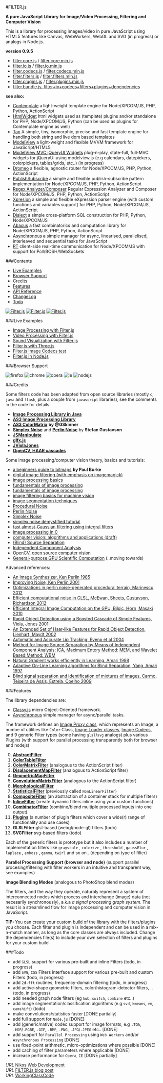 #FILTER.js 


__A pure JavaScript Library for Image/Video Processing, Filtering and Computer Vision__


This is a library for processing images/video in pure JavaScript using HTML5 features like Canvas, WebWorkers, WebGL and SVG (in progress) or analogs in Node.js.  


**version 0.9.5**


* [filter.core.js](https://raw.githubusercontent.com/foo123/FILTER.js/master/build/filter.core.js) / [filter.core.min.js](https://raw.githubusercontent.com/foo123/FILTER.js/master/build/filter.core.min.js)
* [filter.io.js](https://raw.githubusercontent.com/foo123/FILTER.js/master/build/filter.io.js) / [filter.io.min.js](https://raw.githubusercontent.com/foo123/FILTER.js/master/build/filter.io.min.js)
* [filter.codecs.js](https://raw.githubusercontent.com/foo123/FILTER.js/master/build/filter.codecs.js) / [filter.codecs.min.js](https://raw.githubusercontent.com/foo123/FILTER.js/master/build/filter.codecs.min.js)
* [filter.filters.js](https://raw.githubusercontent.com/foo123/FILTER.js/master/build/filter.filters.js) / [filter.filters.min.js](https://raw.githubusercontent.com/foo123/FILTER.js/master/build/filter.filters.min.js)
* [filter.plugins.js](https://raw.githubusercontent.com/foo123/FILTER.js/master/build/filter.plugins.js) / [filter.plugins.min.js](https://raw.githubusercontent.com/foo123/FILTER.js/master/build/filter.plugins.min.js)
* [filter.bundle.js, filter+io+codecs+filters+plugins+dependencies](https://raw.githubusercontent.com/foo123/FILTER.js/master/build/filter.bundle.js)


**see also:**  

* [Contemplate](https://github.com/foo123/Contemplate) a light-weight template engine for Node/XPCOM/JS, PHP, Python, ActionScript
* [HtmlWidget](https://github.com/foo123/HtmlWidget) html widgets used as (template) plugins and/or standalone for PHP, Node/XPCOM/JS, Python (can be used as plugins for Contemplate engine as well)
* [Tao](https://github.com/foo123/Tao.js) A simple, tiny, isomorphic, precise and fast template engine for handling both string and live dom based templates
* [ModelView](https://github.com/foo123/modelview.js) a light-weight and flexible MVVM framework for JavaScript/HTML5
* [ModelView MVC jQueryUI Widgets](https://github.com/foo123/modelview-widgets) plug-n-play, state-full, full-MVC widgets for jQueryUI using modelview.js (e.g calendars, datepickers, colorpickers, tables/grids, etc..) (in progress)
* [Dromeo](https://github.com/foo123/Dromeo) a flexible, agnostic router for Node/XPCOM/JS, PHP, Python, ActionScript
* [PublishSubscribe](https://github.com/foo123/PublishSubscribe) a simple and flexible publish-subscribe pattern implementation for Node/XPCOM/JS, PHP, Python, ActionScript
* [Regex Analyzer/Composer](https://github.com/foo123/RegexAnalyzer) Regular Expression Analyzer and Composer for Node/XPCOM/JS, PHP, Python, ActionScript
* [Xpresion](https://github.com/foo123/Xpresion) a simple and flexible eXpression parser engine (with custom functions and variables support) for PHP, Python, Node/XPCOM/JS, ActionScript
* [Dialect](https://github.com/foo123/Dialect) a simple cross-platform SQL construction for PHP, Python, Node/XPCOM/JS
* [Abacus](https://github.com/foo123/Abacus) a fast combinatorics and computation library for Node/XPCOM/JS, PHP, Python, ActionScript
* [Asynchronous](https://github.com/foo123/asynchronous.js) a simple manager for async, linearised, parallelised, interleaved and sequential tasks for JavaScript
* [RT](https://github.com/foo123/RT) client-side real-time communication for Node/XPCOM/JS with support for Poll/BOSH/WebSockets


###Contents

* [Live Examples](#live-examples)
* [Browser Support](#browser-support)
* [Credits](#credits)
* [Features](#features)
* [API Reference](/api-reference.md)
* [ChangeLog](/changelog.md)
* [Todo](#todo)


[![Filter.js](/screenshots/filters-image-process.png)](http://foo123.github.com/examples/filter/)
[![Filter.js](/screenshots/filters-video-process.png)](http://foo123.github.com/examples/filter-video/)
[![Filter.js](/screenshots/filter-sound-vis.png)](http://foo123.github.com/examples/filter-sound/)



###Live Examples
* [Image Processing with Filter.js](http://foo123.github.com/examples/filter/)
* [Video Processing with Filter.js](http://foo123.github.com/examples/filter-video/)
* [Sound Visualization with Filter.js](http://foo123.github.com/examples/filter-sound/)
* [Filter.js with Three.js](http://foo123.github.com/examples/filter-three/)
* [Filter.js Image Codecs test](http://foo123.github.com/examples/filter-codecs/)
* [Filter.js in Node.js](/examples/node)


###Browser Support

![firefox](/screenshots/firefox.png) ![chrome](/screenshots/chrome.png) ![opera](/screenshots/opera.png) ![ie](/screenshots/ie.png) ![nodejs](/screenshots/node.png)


###Credits

Some filters code has been adapted from open source libraries (mostly `c`, `java` and `flash`, plus a couple from `javascript` libraries), see the comments in the code for details.


* [**Image Processing Library in Java**](http://www.jhlabs.com/ip/filters/)
* [**AS3 Image Processing Library**](http://je2050.de/imageprocessing/)
* [**AS3 ColorMatrix**](http://gskinner.com/blog/archives/2007/12/colormatrix_cla.html) **by @GSkinner**
* [**Simplex Noise**](https://github.com/kev009/craftd/blob/master/plugins/survival/mapgen/noise/simplexnoise1234.c) and [**Perlin Noise**](https://github.com/kev009/craftd/blob/master/plugins/survival/mapgen/noise/noise1234.c) by **Stefan Gustavson**
* [**JSManipulate**](https://github.com/JoelBesada/JSManipulate)
* [**glfx.js**](https://github.com/evanw/glfx.js)
* [**JViolaJones**](http://code.google.com/p/jviolajones/)
* [**OpenCV, HAAR cascades**](http://opencv.org/)



Some image processing/computer vision theory, basics and tutorials:


* [a beginners guide to bitmaps](http://paulbourke.net/dataformats/bitmaps/) **by Paul Burke**
* [digital image filtering (with emphasis on imagemagick)](http://www.fmwconcepts.com/imagemagick/digital_image_filtering.pdf)
* [image processing basics](http://www.csd.uwo.ca/courses/CS4487a/Lectures/lec03_image_proc.pdf)
* [fundamentals of image processing]( http://www.tnw.tudelft.nl/fileadmin/Faculteit/TNW/Over_de_faculteit/Afdelingen/Imaging_Science_and_Technology/Research/Research_Groups/Quantitative_Imaging/Education/doc/FIP2_3.pdf)
* [fundamentals of image processing](http://www.cs.dartmouth.edu/farid/downloads/tutorials/fip.pdf)
* [image filtering basics for machine vision](http://www.cse.usf.edu/~r1k/MachineVisionBook/MachineVision.files/MachineVision_Chapter4.pdf)
* [image segmentation techniques](http://www.bioss.ac.uk/people/chris/ch4.pdf)
* [Procedural Noise](https://en.wikipedia.org/wiki/Procedural_generation)
* [Perlin Noise](https://en.wikipedia.org/wiki/Perlin_noise)
* [Simplex Noise](https://en.wikipedia.org/wiki/Simplex_noise)
* [simplex noise demystified tutorial](http://staffwww.itn.liu.se/~stegu/simplexnoise/simplexnoise.pdf)
* [fast almost-Gaussian filtering using integral filters](http://www.csse.uwa.edu.au/~pk/research/pkpapers/FastGaussianSmoothing.pdf)
* [image processing in C](http://homepages.inf.ed.ac.uk/rbf/BOOKS/PHILLIPS/)
* [computer vision: algorithms and applications (draft)](http://szeliski.org/Book/)
* [(Blind) Source Separation](https://en.wikipedia.org/wiki/Blind_signal_separation)
* [Independent Component Analysis](https://en.wikipedia.org/wiki/Independent_component_analysis)
* [OpenCV, open source computer vision](http://opencv.org/)
* [General-purpose GPU Scientific Computation](https://en.wikipedia.org/wiki/General-purpose_computing_on_graphics_processing_units) (..moving towards)


Advanced references:

* [An Image Synthesizer, Ken Perlin 1985](https://design.osu.edu/carlson/history/PDFs/p287-perlin.pdf)
* [Improving Noise, Ken Perlin 2001](http://mrl.nyu.edu/~perlin/paper445.pdf)
* [Optimizations in perlin noise-generated procedural terrain, Marinescu 2012](http://www.cs.ubbcluj.ro/~studia-i/2012-2/05-Marinescu.pdf)
* [Efficient computational noise in GLSL, McEwan, Sheets, Gustavson, Richardson 2012](http://arxiv.org/pdf/1204.1461.pdf)
* [Efficient Integral Image Computation on the GPU, Bilgic, Horn, Masaki 2010](http://dspace.mit.edu/openaccess-disseminate/1721.1/71883)
* [Rapid Object Detection using a Boosted Cascade of Simple Features, Viola, Jones 2001](http://www.cs.cmu.edu/~efros/courses/LBMV07/Papers/viola-cvpr-01.pdf)
* [An Extended Set of Haar-like Features for Rapid Object Detection, Lienhart, Maydt 2002](http://www.lienhart.de/Prof._Dr._Rainer_Lienhart/Source_Code_files/ICIP2002.pdf)
* [Automatic and Accurate Lip Tracking, Eveno et al 2004](http://citeseerx.ist.psu.edu/viewdoc/download?doi=10.1.1.95.6646&rep=rep1&type=pdf)
* [Method for Image Source Separation by Means of Independent Component Analysis: ICA, Maximum Entory Method: MEM, and Wavelet Based Method:
WBM](http://citeseerx.ist.psu.edu/viewdoc/download?doi=10.1.1.675.4494&rep=rep1&type=pdf)
* [Natural Gradient works efficiently in Learning, Amari 1998](http://www.maths.tcd.ie/~mnl/store/Amari1998a.pdf)
* [Adaptive On-Line Learning algorithms for Blind Separation, Yang, Amari 1997](http://citeseerx.ist.psu.edu/viewdoc/download?doi=10.1.1.37.7984&rep=rep1&type=pdf)
* [Blind signal separation and identification of mixtures of images, Carmo, Teixeira de Assis, Estrela, Coelho 2009](https://arxiv.org/ftp/arxiv/papers/1603/1603.08095.pdf)




###Features

The library dependencies are:

* [Classy.js](https://github.com/foo123/classy.js) micro Object-Oriented framework.
* [Asynchronous](https://github.com/foo123/asynchronous.js) simple manager for async/parallel tasks.

The framework defines an [Image Proxy class](/api-reference.md#image-class), which represents an Image, a numbe of utilities like `Color` Class, [Image Loader classes](/api-reference.md#loader--binaryloader--htmlimageloader-classes), [Image Codecs](/api-reference.md#codecs), and 9 generic Filter types (some having `glsl`/`svg` analogs) plus various Plugins (with support for parallel processing transparently both for browser and nodejs)

0. [__AbstractFilter__](/api-reference.md#generic-abstract-filter)
1. [__ColorTableFilter__](/api-reference.md#color-table-filter) 
2. [__ColorMatrixFilter__](/api-reference.md#color-matrix-filter) (analogous to the ActionScript filter)
3. [__DisplacementMapFilter__](/api-reference.md#displacement-map-filter) (analogous to ActionScript filter)
4. [__GeometricMapFilter__](/api-reference.md#geometric-map-filter)
5. [__ConvolutionMatrixFilter__](/api-reference.md#convolution-matrix-filter) (analogous to the ActionScript filter)
6. [__MorphologicalFilter__](/api-reference.md#morphological-filter)
7. [__StatisticalFilter__](/api-reference.md#statistical-filter)  (previously called `NonLinearFilter`)
8. [__CompositeFilter__](/api-reference.md#composite-filter) (an abstraction of a container stack for multiple filters)
9. [__InlineFilter__](/api-reference.md#plugins-and-inline-filters) (create dynamic filters inline using your custom functions)
10. [__CombinatorFilter__](/api-reference.md#combinator-filter) (combine/blend multiple processed inputs into one output)
11. [__Plugins__](/api-reference.md#plugins-and-inline-filters) (a number of plugin filters which cover a wide(r) range of functionality and use cases)
12. __GLSLFilter__ glsl-based (webgl/node-gl) filters (todo)
13. __SVGFilter__ svg-based filters (todo)


Each of the generic filters is prototype but it also includes a number of implementation filters like  `grayscale` , `colorize` , `threshold` , `gaussBlur` , `laplace` , `emboss` , `gamma`, `twirl` and so on.. (depending on type of filter)


__Parallel Processing Support (browser and node)__ (support parallel procesing/filtering with filter workers in an intuitive and transparent way, see examples)


__Image Blending Modes__ (analogous to PhotoShop blend modes)


The filters, and the way they operate, naturaly represent a system of interconnected nodes which process and interchange (image) data (not necesarily synchronously), a.k.a *a signal processing graph system*. The result is a streamlined flow for image processing and computer vision in JavaScript.


**TIP:**  You can create your custom build of the library with the filters/plugins you choose. 
Each filter and plugin is independent and can be used in a mix-n-match manner, as long as the core classes are always included. 
Change the dependencies file(s) to include your own selection of filters and plugins for your custom build



###Todo
* add `GLSL` support for various pre-built and inline Filters (todo, in progress)
* add `SVG`, `CSS` Filters interface support for various pre-built and custom Filters (todo, in progress)
* add `2d-fft` routines, frequency-domain filtering (todo, in progress)
* add active-shape geometric filters, color/histogram-detector filters, .. (todo, in progress)
* add needed graph node filters (eg `hub`, `switch`, `combine` etc..)
* add image segmentation/classification algorithms (e.g `svd`, `kmeans`, `em`, `camshift`) (todo)
* make convolutions/statistics faster [DONE partially]
* add full support for `Node.js` [DONE]
* add (generic/native) codec support for image formats, e.g `.TGA`, `.HDR`/`.RGBE`, `.GIF`, `.BMP`, `.PNG`, `.JPG`/`.JPEG` etc.. [DONE]
* add support for `Parallel Processing` using `Web Workers` and/or `Asynchronous Processing` [DONE]
* use fixed-point arithmetic, micro-optimizations where possible [DONE]
* add caching of filter parameters where applicable [DONE]
* increase performance for `Opera`, `IE`  [DONE partially]


*URL* [Nikos Web Development](http://nikos-web-development.netai.net/ "Nikos Web Development")  
*URL* [FILTER.js blog post](http://nikos-web-development.netai.net/blog/image-processing-in-javascript-and-html5-canvas/ "FILTER.js blog post")  
*URL* [WorkingClassCode](http://workingclasscode.uphero.com/ "Working Class Code")  
